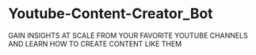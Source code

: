 # Youtube-Content-Creator_Bot

GAIN INSIGHTS AT SCALE FROM YOUR FAVORITE YOUTUBE CHANNELS AND LEARN HOW TO CREATE CONTENT LIKE THEM
